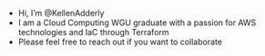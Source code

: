 - Hi, I’m @KellenAdderly
- I am a Cloud Computing WGU graduate with a passion for AWS technologies and IaC through Terraform
- Please feel free to reach out if you want to collaborate
<!---
KellenAdderly/KellenAdderly is a ✨ special ✨ repository because its `README.md` (this file) appears on your GitHub profile.
You can click the Preview link to take a look at your changes.
--->
